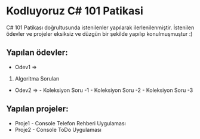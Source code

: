 # Kodluyoruz C# 101 Patikasi

C# 101 Patikası doğrultusunda istenilenler yapılarak ilerlenilenmiştir.
İstenilen ödevler ve projeler eksiksiz ve düzgün bir şekilde yapılıp konulmuşmuştur :)

## Yapılan ödevler:
* Odev1 => 

1. Algoritma Soruları
* Odev2 =>
          - Koleksiyon Soru -1
          - Koleksiyon Soru -2
          - Koleksiyon Soru -3
         
## Yapılan projeler:
* Proje1
          - Console Telefon Rehberi Uygulaması
* Proje2 
          - Console ToDo Uygulaması
